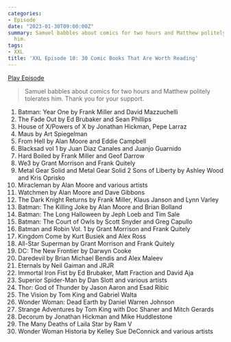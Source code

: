 ```yaml
---
categories:
- Episode
date: "2023-01-30T09:00:00Z"
summary: Samuel babbles about comics for two hours and Matthew politely tolerates
  him.
tags:
- XXL
title: 'XXL Episode 10: 30 Comic Books That Are Worth Reading'
---
```


[Play Episode](https://www.patreon.com/posts/xxl-episode-10-77928470)
> Samuel babbles about comics for two hours and Matthew politely tolerates him. Thank you for your support.

1. Batman: Year One by Frank Miller and David Mazzuchelli
2. The Fade Out by Ed Brubaker and Sean Phillips
3. House of X/Powers of X by Jonathan Hickman, Pepe Larraz
4. Maus by Art Spiegelman
5. From Hell by Alan Moore and Eddie Campbell
6. Blacksad vol 1 by Juan Diaz Canales and Juanjo Guarnido
7. Hard Boiled by Frank Miller and Geof Darrow
8. We3 by Grant Morrison and Frank Quitely
9. Metal Gear Solid and Metal Gear Solid 2 Sons of Liberty by Ashley Wood and Kris Oprisko
10. Miracleman by Alan Moore and various artists
11. Watchmen by Alan Moore and Dave Gibbons
12. The Dark Knight Returns by Frank Miller, Klaus Janson and Lynn Varley
13. Batman: The Killing Joke by Alan Moore and Brian Bolland
14. Batman: The Long Halloween by Jeph Loeb and Tim Sale
15. Batman: The Court of Owls by Scott Snyder and Greg Capullo
16. Batman and Robin Vol. 1 by Grant Morrison and Frank Quitely
17. Kingdom Come by Kurt Busiek and Alex Ross
18. All-Star Superman by Grant Morrison and Frank Quitely
19. DC: The New Frontier by Darwyn Cooke
20. Daredevil by Brian Michael Bendis and Alex Maleev
21. Eternals by Neil Gaiman and JRJR
22. Immortal Iron Fist by Ed Brubaker, Matt Fraction and David Aja
23. Superior Spider-Man by Dan Slott and various artists
24. Thor: God of Thunder by Jason Aaron and Esad Ribic
25. The Vision by Tom King and Gabriel Walta
26. Wonder Woman: Dead Earth by Daniel Warren Johnson
27. Strange Adventures by Tom King with Doc Shaner and Mitch Gerards
28. Decorum by Jonathan Hickman and Mike Huddlestone
29. The Many Deaths of Laila Star by Ram V
30. Wonder Woman Historia by Kelley Sue DeConnick and various artists